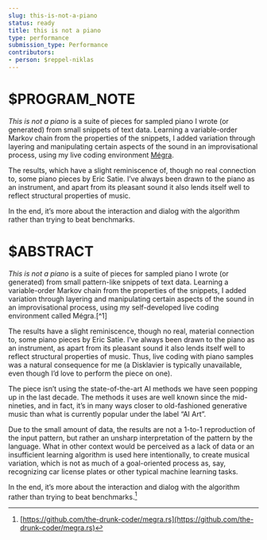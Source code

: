 ```yaml
---
slug: this-is-not-a-piano
status: ready
title: this is not a piano
type: performance
submission_type: Performance
contributors:
- person: $reppel-niklas
---
```


# $PROGRAM_NOTE

*This is not a piano* is a suite of pieces for sampled piano I wrote (or generated) from small snippets of text data. Learning a variable-order Markov chain from the properties of the snippets, I added variation through layering and manipulating certain aspects of the sound in an improvisational process, using my live coding environment [Mégra](https://github.com/the-drunk-coder/megra.rs). 

The results, which have a slight reminiscence of, though no real connection to, some piano pieces by Eric Satie. I’ve always been drawn to the piano as an instrument, and apart from its pleasant sound it also lends itself well to reflect structural properties of music. 

In the end, it’s more about the interaction and dialog with the algorithm rather than trying to beat benchmarks.

# $ABSTRACT

*This is not a piano* is a suite of pieces for sampled piano I wrote (or generated) from small pattern-like snippets of text data. Learning a variable-order Markov chain from the properties of the snippets, I added variation through layering and manipulating certain aspects of the sound in an improvisational process, using my self-developed live coding environment called Mégra.[^1]

The results have a slight reminiscence, though no real, material connection to, some piano pieces by Eric Satie. I’ve always been drawn to the piano as an instrument, as apart from its pleasant sound it also lends itself well to reflect structural properties of music. Thus, live coding with piano samples was a natural consequence for me (a Disklavier is typically unavailable, even though I’d love to perform the piece on one). 

The piece isn’t using the state-of-the-art AI methods we have seen popping up in the last decade. The methods it uses are well known since the mid-nineties, and in fact, it’s in many ways closer to old-fashioned generative music than what is currently popular under the label “AI Art”. 

Due to the small amount of data, the results are not a 1-to-1 reproduction of the input pattern, but rather an unsharp interpretation of the pattern by the language. What in other context would be perceived as a lack of data or an insufficient learning algorithm is used here intentionally, to create musical variation, which is not as much of a goal-oriented process as, say, recognizing car license plates or other typical machine learning tasks. 

In the end, it’s more about the interaction and dialog with the algorithm rather than trying to beat benchmarks.[^2]

[^2]: [https://github.com/the-drunk-coder/megra.rs](https://github.com/the-drunk-coder/megra.rs)
[^3]: The Mégra System - Small Data Music Composition and Live Coding Performance - [https://doi.org/10.5281/zenodo.3939154](https://doi.org/10.5281/zenodo.3939154)
